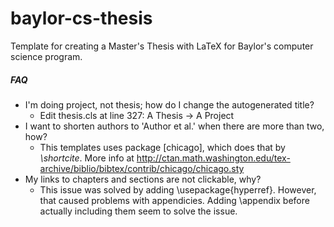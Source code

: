 baylor-cs-thesis
================

Template for creating a Master's Thesis with LaTeX for Baylor's computer science program.

##### FAQ

* I'm doing project, not thesis; how do I change the autogenerated title? 
  * Edit thesis.cls at line 327: A Thesis -> A Project
* I want to shorten authors to 'Author et al.' when there are more than two, how? 
  * This templates uses package [chicago], which does that by _\shortcite_. More info at http://ctan.math.washington.edu/tex-archive/biblio/bibtex/contrib/chicago/chicago.sty
* My links to chapters and sections are not clickable, why? 
  * This issue was solved by adding \usepackage{hyperref}. However, that caused problems with appendicies. Adding \appendix before actually including them seem to solve the issue.
